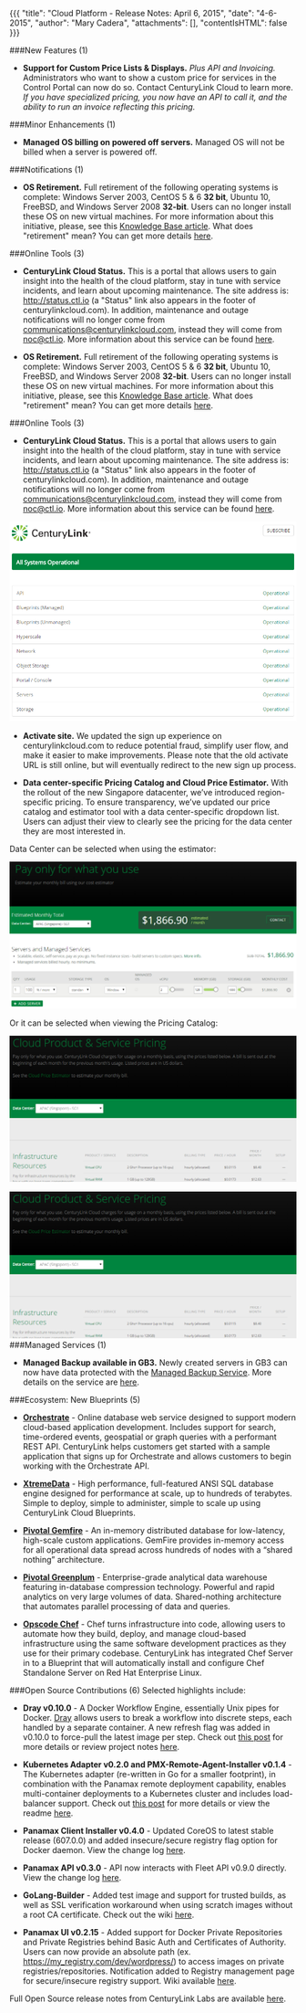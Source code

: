 {{{
  "title": "Cloud Platform - Release Notes: April 6, 2015",
  "date": "4-6-2015",
  "author": "Mary Cadera",
  "attachments": [],
  "contentIsHTML": false
}}}

###New Features (1)

* **Support for Custom Price Lists & Displays.** *Plus API and Invoicing.* Administrators who want to show a custom price for services in the Control Portal can now do so. Contact CenturyLink Cloud to learn more. *If you have specialized pricing, you now have an API to call it, and the ability to run an invoice reflecting this pricing.*

###Minor Enhancements (1)

* **Managed OS billing on powered off servers.** Managed OS will not be billed when a server is powered off.

###Notifications (1)

* **OS Retirement.** Full retirement of the following operating systems is complete: Windows Server 2003, CentOS 5 & 6 **32 bit**, Ubuntu 10, FreeBSD, and Windows Server 2008 **32-bit**. Users can no longer install these OS on new virtual machines. For more information about this initiative, please, see this [Knowledge Base article](../servers/operating-system-retirement-notice-feb-3-2015.md/). What does "retirement" mean? You can get more details [here](../servers/operating-system-template-retirement-policy.md/).

###Online Tools (3)

* **CenturyLink Cloud Status.** This is a portal that allows users to gain insight into the health of the cloud platform, stay in tune with service incidents, and learn about upcoming maintenance. The site address is: http://status.ctl.io (a "Status" link also appears in the footer of centurylinkcloud.com). In addition, maintenance and outage notifications will no longer come from communications@centurylinkcloud.com, instead they will come from noc@ctl.io. More information about this service can be found [here](../general/centurylink-cloud-status-faq/).

* **OS Retirement.** Full retirement of the following operating systems is complete: Windows Server 2003, CentOS 5 & 6 **32 bit**, Ubuntu 10, FreeBSD, and Windows Server 2008 **32-bit**. Users can no longer install these OS on new virtual machines. For more information about this initiative, please, see this [Knowledge Base article](../Servers/operating-system-retirement-notice-feb-3-2015.md). What does "retirement" mean? You can get more details [here](../Servers/operating-system-template-retirement-policy.md).

###Online Tools (3)

* **CenturyLink Cloud Status.** This is a portal that allows users to gain insight into the health of the cloud platform, stay in tune with service incidents, and learn about upcoming maintenance. The site address is: http://status.ctl.io (a "Status" link also appears in the footer of centurylinkcloud.com). In addition, maintenance and outage notifications will no longer come from communications@centurylinkcloud.com, instead they will come from noc@ctl.io. More information about this service can be found [here](../General/centurylink-cloud-status-faq.md).

![centurylink-status](../images/centurylink-status.png)

* **Activate site.** We updated the sign up experience on centurylinkcloud.com to reduce potential fraud, simplify user flow, and make it easier to make improvements. Please note that the old activate URL is still online, but will eventually redirect to the new sign up process.

* **Data center-specific Pricing Catalog and Cloud Price Estimator.** With the rollout of the new Singapore datacenter, we’ve introduced region-specific pricing. To ensure transparency, we’ve updated our price catalog and estimator tool with a data center-specific dropdown list. Users can adjust their view to clearly see the pricing for the data center they are most interested in.

Data Center can be selected when using the estimator:

![Pricing Example 01](../images/pricing-example-01.png)

Or it can be selected when viewing the Pricing Catalog:

![Pricing Example 02](../images/pricing-example-02.png)


![Pricing Example 02](../images/pricing-example-02.png)
###Managed Services (1)

* **Managed Backup available in GB3.** Newly created servers in GB3 can now have data protected with the [Managed Backup Service](https://www.centurylinkcloud.com/managed-services/backup/). More details on the service are [here](../managed-services/managed-backup-frequently-asked-questions.md/).

###Ecosystem: New Blueprints (5)

* [**Orchestrate**](../ecosystem-partners/getting-started-with-orchestrate-blueprint.md/) - Online database web service designed to support modern cloud-based application development. Includes support for search, time-ordered events, geospatial or graph queries with a performant REST API. CenturyLink helps customers get started with a sample application that signs up for Orchestrate and allows customers to begin working with the Orchestrate API.

* [**XtremeData**](../ecosystem-partners/getting-started-with-xtremedata-dbx-blueprint.md/) - High performance, full-featured ANSI SQL database engine designed for performance at scale, up to hundreds of terabytes. Simple to deploy, simple to administer, simple to scale up using CenturyLink Cloud Blueprints.

* [**Pivotal Gemfire**](../ecosystem-partners/getting-started-with-pivotal-gemfire-blueprint.md/) - An in-memory distributed database for low-latency, high-scale custom applications. GemFire provides in-memory access for all operational data spread across hundreds of nodes with a “shared nothing” architecture.

* [**Pivotal Greenplum**](../ecosystem-partners/getting-started-with-pivotal-greenplum-blueprint.md/) - Enterprise-grade analytical data warehouse featuring in-database compression technology. Powerful and rapid analytics on very large volumes of data. Shared-nothing architecture that automates parallel processing of data and queries.

* [**Opscode Chef**](../ecosystem-partners/getting-started-with-chef-server-blueprint.md/) - Chef turns infrastructure into code, allowing users to automate how they build, deploy, and manage cloud-based infrastructure using the same software development practices as they use for their primary codebase. CenturyLink has integrated Chef Server in to a Blueprint that will automatically install and configure Chef Standalone Server on Red Hat Enterprise Linux.

###Open Source Contributions (6)
Selected highlights include:

* **Dray v0.10.0** - A Docker Workflow Engine, essentially Unix pipes for Docker. [Dray](http://dray.it) allows users to break a workflow into discrete steps, each handled by a separate container. A new refresh flag was added in v0.10.0 to force-pull the latest image per step. Check out [this post](http://www.centurylinklabs.com/dray-docker-workflow-engine/) for more details or review project notes [here](https://github.com/CenturyLinkLabs/dray).

* **Kubernetes Adapter v0.2.0 and PMX-Remote-Agent-Installer v0.1.4** - The Kubernetes adapter (re-written in Go for a smaller footprint), in combination with the Panamax remote deployment capability, enables multi-container deployments to a Kubernetes cluster and includes load-balancer support. Check out [this post](http://www.centurylinklabs.com/deploying-to-kubernetes-with-panamax/) for more details or view the readme [here](https://github.com/CenturyLinkLabs/panamax-kubernetes-adapter-go).

* **Panamax Client Installer v0.4.0** - Updated CoreOS to latest stable release (607.0.0) and added insecure/secure registry flag option for Docker daemon. View the change log [here](https://github.com/CenturyLinkLabs/panamax-coreos/blob/master/CHANGELOG.md#changelog).

* **Panamax API v0.3.0** - API now interacts with Fleet API v0.9.0 directly. View the change log [here](https://github.com/CenturyLinkLabs/panamax-api/blob/master/CHANGELOG.md).

* **GoLang-Builder** - Added test image and support for trusted builds, as well as SSL verification workaround when using scratch images without a root CA certificate. Check out the wiki [here](https://github.com/CenturyLinkLabs/golang-builder).

* **Panamax UI v0.2.15** - Added support for Docker Private Repositories and Private Registries behind Basic Auth and Certificates of Authority. Users can now provide an absolute path (ex. https://my_registry.com/dev/wordpress/) to access images on private registries/repositories. Notification added to Registry management page for secure/insecure registry support. Wiki available [here]( https://github.com/CenturyLinkLabs/panamax-ui).

Full Open Source release notes from CenturyLink Labs are available [here](https://github.com/CenturyLinkLabs/panamax-ui/wiki/Release-Notes).
